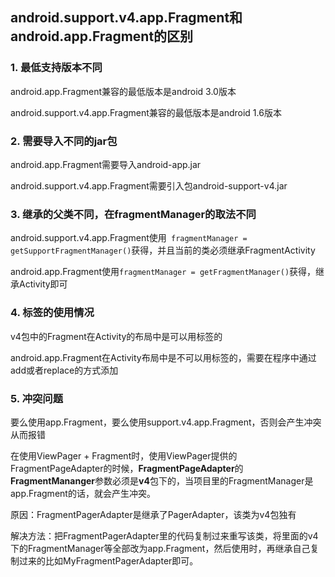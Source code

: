 ## android.support.v4.app.Fragment和android.app.Fragment的区别

### 1. 最低支持版本不同

android.app.Fragment兼容的最低版本是android 3.0版本

android.support.v4.app.Fragment兼容的最低版本是android 1.6版本

### 2. 需要导入不同的jar包

android.app.Fragment需要导入android-app.jar

android.support.v4.app.Fragment需要引入包android-support-v4.jar

### 3. 继承的父类不同，在fragmentManager的取法不同

android.support.v4.app.Fragment使用` fragmentManager = getSupportFragmentManager()`获得，并且当前的类必须继承FragmentActivity

android.app.Fragment使用`fragmentManager = getFragmentManager()`获得，继承Activity即可

### 4. <fragment>标签的使用情况

v4包中的Fragment在Activity的布局中是可以用<fragment>标签的

android.app.Fragment在Activity布局中是不可以用<fragment>标签的，需要在程序中通过add或者replace的方式添加

### 5. 冲突问题

要么使用app.Fragment，要么使用support.v4.app.Fragment，否则会产生冲突从而报错

在使用ViewPager + Fragment时，使用ViewPager提供的FragmentPageAdapter的时候，**FragmentPageAdapter**的**FragmentMananger**参数必须是**v4**包下的，当项目里的FragmentManager是app.Fragment的话，就会产生冲突。

原因：FragmentPagerAdapter是继承了PagerAdapter，该类为v4包独有

解决方法：把FragmentPagerAdapter里的代码复制过来重写该类，将里面的v4下的FragmentManager等全部改为app.Fragment，然后使用时，再继承自己复制过来的比如MyFragmentPagerAdapter即可。